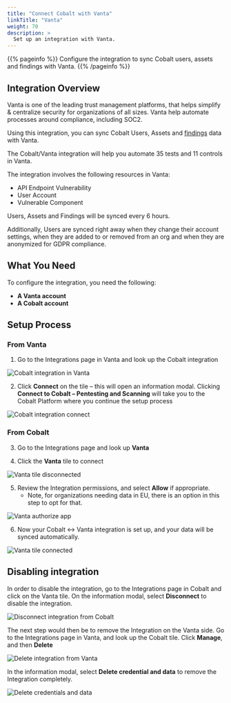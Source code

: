```yaml
---
title: "Connect Cobalt with Vanta"
linkTitle: "Vanta"
weight: 70
description: >
  Set up an integration with Vanta.
---
```


{{% pageinfo %}}
Configure the integration to sync Cobalt users, assets and findings with Vanta.
{{% /pageinfo %}}

## Integration Overview

Vanta is one of the leading trust management platforms, that helps simplify & centralize security for organizations of all sizes. Vanta help automate processes around compliance, including SOC2.

Using this integration, you can sync Cobalt Users, Assets and [findings](/platform-deep-dive/pentests/findings/) data with Vanta.

The Cobalt/Vanta integration will help you automate 35 tests and 11 controls in Vanta.

The integration involves the following resources in Vanta:

- API Endpoint Vulnerability
- User Account
- Vulnerable Component

Users, Assets and Findings will be synced every 6 hours.

Additionally, Users are synced right away when they change their account settings, when they are added to or removed from an org and when they are anonymized for GDPR compliance.

## What You Need

To configure the integration, you need the following:

- **A Vanta account**
- **A Cobalt account**

## Setup Process

### From Vanta

1. Go to the Integrations page in Vanta and look up the Cobalt integration

![Cobalt integration in Vanta](/integrations/vanta/cobalt-integration-in-vanta.png "Cobalt integration in Vanta")

2. Click **Connect** on the tile – this will open an information modal. Clicking **Connect to Cobalt – Pentesting and Scanning** will take you to the Cobalt Platform where you continue the setup process

![Cobalt integration connect](/integrations/vanta/cobalt-integration-connect.png "Cobalt integration connect")

### From Cobalt

3. Go to the Integrations page and look up **Vanta**

4. Click the **Vanta** tile to connect

![Vanta tile disconnected](/integrations/vanta/tile-disconnected.png "Vanta tile disconnected")

5. Review the Integration permissions, and select **Allow** if appropriate.
   - Note, for organizations needing data in EU, there is an option in this step to opt for that.

![Vanta authorize app](/integrations/vanta/authorize-app.png "Vanta authorize app")

6. Now your Cobalt <-> Vanta integration is set up, and your data will be synced automatically.

![Vanta tile connected](/integrations/vanta/tile-connected.png "Vanta tile connected")

## Disabling integration

In order to disable the integration, go to the Integrations page in Cobalt and click on the Vanta tile. On the information modal, select **Disconnect** to disable the integration.

![Disconnect integration from Cobalt](/integrations/vanta/disconnect-integration-from-cobalt.png "Disconnect integration from Cobalt")

The next step would then be to remove the Integration on the Vanta side.
Go to the Integrations page in Vanta, and look up the Cobalt tile. Click **Manage**, and then **Delete**

![Delete integration from Vanta](/integrations/vanta/delete-integration-from-vanta.png "Delete integration from Vanta")

In the information modal, select **Delete credential and data** to remove the Integration completely.

![Delete credentials and data](/integrations/vanta/delete-credentials-and-data.png "Delete credentials and data")
